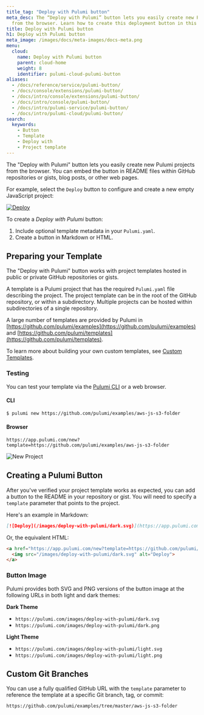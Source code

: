 ```yaml
---
title_tag: "Deploy with Pulumi button"
meta_desc: The “Deploy with Pulumi” button lets you easily create new Pulumi projects
  from the browser. Learn how to create this deployment button in this guide.
title: Deploy with Pulumi button
h1: Deploy with Pulumi button
meta_image: /images/docs/meta-images/docs-meta.png
menu:
  cloud:
    name: Deploy with Pulumi button
    parent: cloud-home
    weight: 8
    identifier: pulumi-cloud-pulumi-button
aliases:
  - /docs/reference/service/pulumi-button/
  - /docs/console/extensions/pulumi-button/
  - /docs/intro/console/extensions/pulumi-button/
  - /docs/intro/console/pulumi-button/
  - /docs/intro/pulumi-service/pulumi-button/
  - /docs/intro/pulumi-cloud/pulumi-button/
search:
  keywords:
    - Button
    - Template
    - Deploy with
    - Project template
---
```


The "Deploy with Pulumi" button lets you easily create new Pulumi projects from the browser. You can embed the button in README files within GitHub repositories or gists, blog posts, or other web pages.

For example, select the `Deploy` button to configure and create a new empty JavaScript project:

[![Deploy](/images/deploy-with-pulumi/dark.svg)](https://app.pulumi.com/new?template=https://github.com/pulumi/templates/javascript)

To create a _Deploy with Pulumi_ button:

 1. Include optional template metadata in your `Pulumi.yaml`.
 2. Create a button in Markdown or HTML.

## Preparing your Template

The "Deploy with Pulumi" button works with project templates hosted in public or private GitHub repositories or gists.

A template is a Pulumi project that has the required `Pulumi.yaml` file describing the project. The project template can be in the root of the GitHub repository, or within a subdirectory. Multiple projects can be hosted within subdirectories of a single repository.

A large number of templates are provided by Pulumi in [https://github.com/pulumi/examples](https://github.com/pulumi/examples) and [https://github.com/pulumi/templates](https://github.com/pulumi/templates).

To learn more about building your own custom templates, see [Custom Templates](/docs/pulumi-cloud/developer-portals/templates).

### Testing

You can test your template via the [Pulumi CLI](/docs/install/) or a web browser.

#### CLI

```bash
$ pulumi new https://github.com/pulumi/examples/aws-js-s3-folder
```

#### Browser

```
https://app.pulumi.com/new?template=https://github.com/pulumi/examples/aws-js-s3-folder
```

![New Project](/images/docs/reference/service/new-project.png)

## Creating a Pulumi Button

After you've verified your project template works as expected, you can add a button to the README in your repository or gist. You will need to specify a `template` parameter that points to the project.

Here's an example in Markdown:

```markdown
[![Deploy](/images/deploy-with-pulumi/dark.svg)](https://app.pulumi.com/new?template=https://github.com/pulumi/examples/aws-js-s3-folder)
```

Or, the equivalent HTML:

```html
<a href="https://app.pulumi.com/new?template=https://github.com/pulumi/examples/aws-js-s3-folder">
  <img src="/images/deploy-with-pulumi/dark.svg" alt="Deploy">
</a>
```

### Button Image

Pulumi provides both SVG and PNG versions of the button image at the following URLs in both light and dark themes:

**Dark Theme**

- `https://pulumi.com/images/deploy-with-pulumi/dark.svg`
- `https://pulumi.com/images/deploy-with-pulumi/dark.png`

**Light Theme**

- `https://pulumi.com/images/deploy-with-pulumi/light.svg`
- `https://pulumi.com/images/deploy-with-pulumi/light.png`

## Custom Git Branches

You can use a fully qualified GitHub URL with the `template` parameter to reference the template at a specific Git branch, tag, or commit:

```
https://github.com/pulumi/examples/tree/master/aws-js-s3-folder
```
